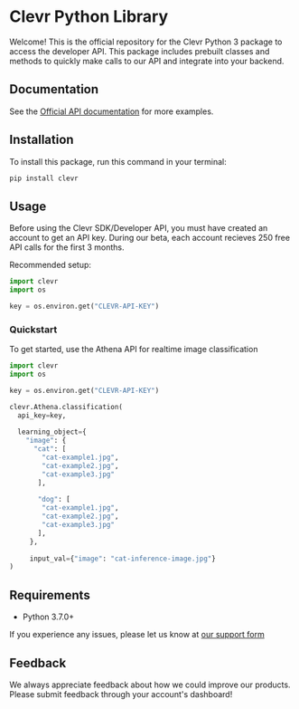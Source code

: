 # Clevr Python Library

Welcome! This is the official repository for the Clevr Python 3 package to access the developer API. This package includes prebuilt classes and methods to quickly make calls to our API and integrate into your backend.

## Documentation

See the [Official API documentation](https://beta.clevr-ai.com/docs) for more examples.

## Installation
To install this package, run this command in your terminal:

```sh
pip install clevr
```

## Usage

Before using the Clevr SDK/Developer API, you must have created an account to get an API key. During our beta, each account recieves 250 free API calls for the first 3 months.

Recommended setup:

```python
import clevr
import os

key = os.environ.get("CLEVR-API-KEY")
```

### Quickstart

To get started, use the Athena API for realtime image classification
```python
import clevr
import os

key = os.environ.get("CLEVR-API-KEY")

clevr.Athena.classification(
  api_key=key,
  
  learning_object={
    "image": {
      "cat": [
        "cat-example1.jpg",
        "cat-example2.jpg",
        "cat-example3.jpg"
       ],
       
       "dog": [
        "cat-example1.jpg",
        "cat-example2.jpg",
        "cat-example3.jpg"
       ],
     },
     
     input_val={"image": "cat-inference-image.jpg"}
)
```


## Requirements

- Python 3.7.0+

If you experience any issues, please let us know at [our support form](https://beta.clevr-ai.com/support) 


## Feedback
We always appreciate feedback about how we could improve our products. Please submit feedback through your account's dashboard!
